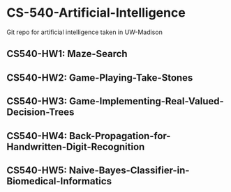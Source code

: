 # CS-540-Artificial-Intelligence
Git repo for artificial intelligence taken in UW-Madison


## CS540-HW1: Maze-Search
## CS540-HW2: Game-Playing-Take-Stones
## CS540-HW3: Game-Implementing-Real-Valued-Decision-Trees
## CS540-HW4: Back-Propagation-for-Handwritten-Digit-Recognition
## CS540-HW5: Naive-Bayes-Classifier-in-Biomedical-Informatics
